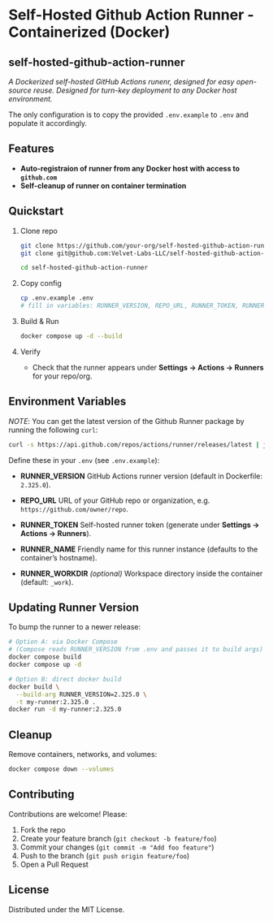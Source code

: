 # Self-Hosted Github Action Runner - Containerized (Docker)
## self-hosted-github-action-runner

_A Dockerized self-hosted GitHub Actions runenr, designed for easy open-source reuse.
Designed for turn-key deployment to any Docker host environment._

The only configuration is to copy the provided `.env.example` to `.env` and populate it accordingly.

## Features
  - **Auto-registraion of runner from any Docker host with access to `github.com`**
  - **Self-cleanup of runner on container termination**

## Quickstart

1. Clone repo  
   ```bash
   git clone https://github.com/your-org/self-hosted-github-action-runner.git # or
   git clone git@github.com:Velvet-Labs-LLC/self-hosted-github-action-runner.git

   cd self-hosted-github-action-runner
    ```

2. Copy config

   ```bash
   cp .env.example .env
   # fill in variables: RUNNER_VERSION, REPO_URL, RUNNER_TOKEN, RUNNER_NAME, etc.
   ```

3. Build & Run

   ```bash
   docker compose up -d --build
   ```

4. Verify

   * Check that the runner appears under **Settings → Actions → Runners** for your repo/org.

## Environment Variables

_NOTE_: You can get the latest version of the Github Runner package by running the following `curl`:
  ```bash
  curl -s https://api.github.com/repos/actions/runner/releases/latest | jq -r .tag_name | sed 's/^v//'
  ```

Define these in your `.env` (see `.env.example`):

* **RUNNER\_VERSION**
  GitHub Actions runner version (default in Dockerfile: `2.325.0`).

* **REPO\_URL**
  URL of your GitHub repo or organization, e.g. `https://github.com/owner/repo`.

* **RUNNER\_TOKEN**
  Self-hosted runner token (generate under **Settings → Actions → Runners**).

* **RUNNER\_NAME**
  Friendly name for this runner instance (defaults to the container’s hostname).

* **RUNNER\_WORKDIR** *(optional)*
  Workspace directory inside the container (default: `_work`).

## Updating Runner Version

To bump the runner to a newer release:

```bash
# Option A: via Docker Compose
# (Compose reads RUNNER_VERSION from .env and passes it to build args)
docker compose build
docker compose up -d

# Option B: direct docker build
docker build \
  --build-arg RUNNER_VERSION=2.325.0 \
  -t my-runner:2.325.0 .
docker run -d my-runner:2.325.0
```

## Cleanup

Remove containers, networks, and volumes:

```bash
docker compose down --volumes
```

## Contributing

Contributions are welcome! Please:

1. Fork the repo
2. Create your feature branch (`git checkout -b feature/foo`)
3. Commit your changes (`git commit -m "Add foo feature"`)
4. Push to the branch (`git push origin feature/foo`)
5. Open a Pull Request

## License

Distributed under the MIT License.

